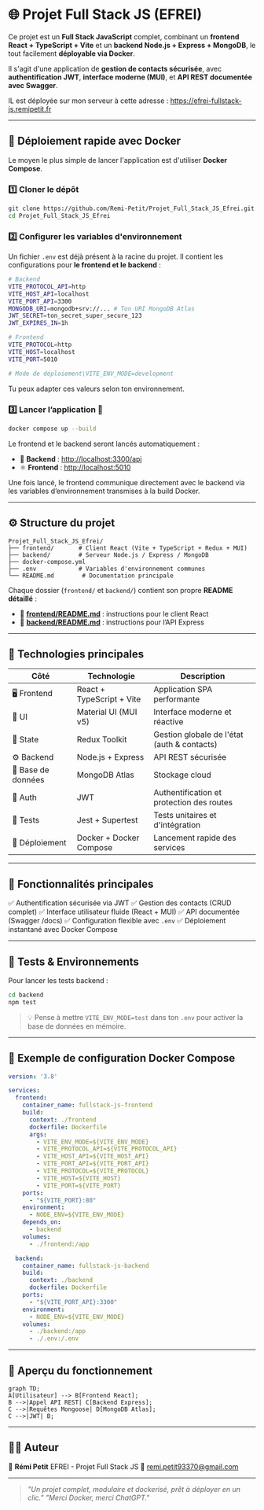 # 🌐 Projet Full Stack JS (EFREI)

Ce projet est un **Full Stack JavaScript** complet, combinant un **frontend React + TypeScript + Vite** et un **backend Node.js + Express + MongoDB**, le tout facilement **déployable via Docker**.

Il s'agit d'une application de **gestion de contacts sécurisée**, avec **authentification JWT**, **interface moderne (MUI)**, et **API REST documentée avec Swagger**.

IL est déployée sur mon serveur à cette adresse : https://efrei-fullstack-js.remipetit.fr

---

## 🚀 Déploiement rapide avec Docker

Le moyen le plus simple de lancer l'application est d'utiliser **Docker Compose**.

### 1️⃣ Cloner le dépôt

```bash
git clone https://github.com/Remi-Petit/Projet_Full_Stack_JS_Efrei.git
cd Projet_Full_Stack_JS_Efrei
```

### 2️⃣ Configurer les variables d'environnement

Un fichier `.env` est déjà présent à la racine du projet.
Il contient les configurations pour **le frontend et le backend** :

```bash
# Backend
VITE_PROTOCOL_API=http
VITE_HOST_API=localhost
VITE_PORT_API=3300
MONGODB_URI=mongodb+srv://... # Ton URI MongoDB Atlas
JWT_SECRET=ton_secret_super_secure_123
JWT_EXPIRES_IN=1h

# Frontend
VITE_PROTOCOL=http
VITE_HOST=localhost
VITE_PORT=5010

# Mode de déploiement\VITE_ENV_MODE=development
```

Tu peux adapter ces valeurs selon ton environnement.

### 3️⃣ Lancer l’application 🚢

```bash
docker compose up --build
```

Le frontend et le backend seront lancés automatiquement :

* 🧠 **Backend** : [http://localhost:3300/api](http://localhost:3300/api)
* ⚛️ **Frontend** : [http://localhost:5010](http://localhost:5010)

Une fois lancé, le frontend communique directement avec le backend via les variables d’environnement transmises à la build Docker.

---

## ⚙️ Structure du projet

```
Projet_Full_Stack_JS_Efrei/
├── frontend/       # Client React (Vite + TypeScript + Redux + MUI)
├── backend/        # Serveur Node.js / Express / MongoDB
├── docker-compose.yml
├── .env            # Variables d'environnement communes
└── README.md        # Documentation principale
```

Chaque dossier (`frontend/` et `backend/`) contient son propre **README détaillé** :

* 📘 **[frontend/README.md](./frontend/README.md)** : instructions pour le client React
* 📗 **[backend/README.md](./backend/README.md)** : instructions pour l’API Express

---

## 🧩 Technologies principales

| Côté               | Technologie               | Description                                 |
| ------------------ | ------------------------- | ------------------------------------------- |
| 🖥️ Frontend       | React + TypeScript + Vite | Application SPA performante                 |
| 🎨 UI              | Material UI (MUI v5)      | Interface moderne et réactive               |
| 🔄 State           | Redux Toolkit             | Gestion globale de l'état (auth & contacts) |
| ⚙️ Backend         | Node.js + Express         | API REST sécurisée                          |
| 🧮 Base de données | MongoDB Atlas             | Stockage cloud                              |
| 🔐 Auth            | JWT                       | Authentification et protection des routes   |
| 🧾 Tests           | Jest + Supertest          | Tests unitaires et d'intégration            |
| 🐳 Déploiement     | Docker + Docker Compose   | Lancement rapide des services               |

---

## 🔑 Fonctionnalités principales

✅ Authentification sécurisée via JWT
✅ Gestion des contacts (CRUD complet)
✅ Interface utilisateur fluide (React + MUI)
✅ API documentée (Swagger /docs)
✅ Configuration flexible avec `.env`
✅ Déploiement instantané avec Docker Compose

---

## 🧪 Tests & Environnements

Pour lancer les tests backend :

```bash
cd backend
npm test
```

> 💡 Pense à mettre `VITE_ENV_MODE=test` dans ton `.env` pour activer la base de données en mémoire.

---

## 📜 Exemple de configuration Docker Compose

```yaml
version: '3.8'

services:
  frontend:
    container_name: fullstack-js-frontend
    build:
      context: ./frontend
      dockerfile: Dockerfile
      args:
        - VITE_ENV_MODE=${VITE_ENV_MODE}
        - VITE_PROTOCOL_API=${VITE_PROTOCOL_API}
        - VITE_HOST_API=${VITE_HOST_API}
        - VITE_PORT_API=${VITE_PORT_API}
        - VITE_PROTOCOL=${VITE_PROTOCOL}
        - VITE_HOST=${VITE_HOST}
        - VITE_PORT=${VITE_PORT}
    ports:
      - "${VITE_PORT}:80"
    environment:
      - NODE_ENV=${VITE_ENV_MODE}
    depends_on:
      - backend
    volumes:
      - ./frontend:/app

  backend:
    container_name: fullstack-js-backend
    build:
      context: ./backend
      dockerfile: Dockerfile
    ports:
      - "${VITE_PORT_API}:3300"
    environment:
      - NODE_ENV=${VITE_ENV_MODE}
    volumes:
      - ./backend:/app
      - ./.env:/.env
```

---

## 🧭 Aperçu du fonctionnement

```mermaid
graph TD;
A[Utilisateur] --> B[Frontend React];
B -->|Appel API REST| C[Backend Express];
C -->|Requêtes Mongoose| D[MongoDB Atlas];
C -->|JWT| B;
```

---

## 👨‍💻 Auteur

👤 **Rémi Petit**
EFREI - Projet Full Stack JS
📧 [remi.petit93370@gmail.com](mailto:remi.petit93370@gmail.com)

---

> *"Un projet complet, modulaire et dockerisé, prêt à déployer en un clic."*
> *"Merci Docker, merci ChatGPT."*
